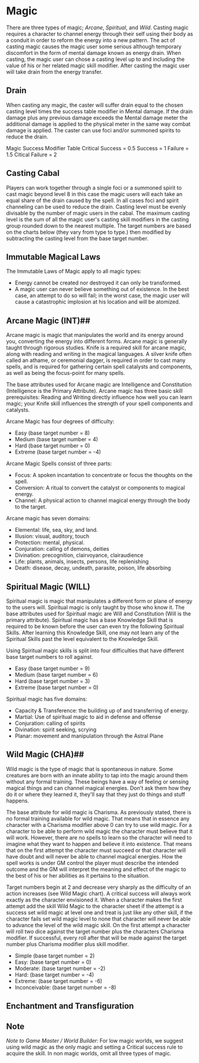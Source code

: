 # Magic #
There are three types of magic; _Arcane_, _Spiritual_, and _Wild_.
Casting magic requires a character to channel energy through their self using their body as a conduit in order to reform the energy into a new pattern. The act of casting magic causes the magic user some serious although temporary discomfort in the form of mental damage known as energy drain. When casting, the magic user can chose a casting level up to and including the value of his or her related magic skill modifier. After casting the magic user will take drain from the energy transfer.

## Drain ##
When casting any magic, the caster will suffer drain equal to the chosen casting level times the success table modifier in Mental damage. If the drain damage plus any previous damage exceeds the Mental damage meter the additional damage is applied to the physical meter in the same way combat damage is applied. The caster can use foci and/or summoned spirits to reduce the drain.

Magic Success Modifier Table
Critical Success = 0.5
Success = 1
Failure = 1.5
Citical Failure = 2

## Casting Cabal ## 
Players can work together through a single foci or a summoned spirit to cast magic beyond level 8 in this case the magic users will each take an equal share of the drain caused by the spell. In all cases foci and spirit channeling can be used to reduce the drain. Casting level must be evenly divisable by the number of magic users in the cabal. The maximum casting level is the sum of all the magic user's casting skill modifiers in the casting group rounded down to the nearest multiple. The target numbers are based on the charts below (they vary from type to type.) then modified by subtracting the casting level from the base target number.

## Immutable Magical Laws ##
The Immutable Laws of Magic apply to all magic types:
* Energy cannot be created nor destroyed it can only be transformed.
* A magic user can never believe something out of existence. In the best case, an attempt to do so will fail; in the worst case, the magic user will cause a catastrophic implosion at his location and will be atomized. 
 
## Arcane Magic (INT)##
Arcane magic is magic that manipulates the world and its energy around you, converting the energy into different forms. Arcane magic is generally taught through rigorous studies. Knife is a required skill for arcane magic, along with reading and writing in the magical languages. A silver knife often called an athame, or ceremonial dagger, is required in order to cast many spells, and is required for gathering certain spell catalysts and components, as well as being the focus-point for many spells.

The base attributes used for Arcane magic are Intelligence and Constitution (Intelligence is the Primary Attribute). Arcane magic has three basic skill prerequisites: Reading and Writing directly influence how well you can learn magic; your Knife skill influences the strength of your spell components and catalysts.

Arcane Magic has four degrees of difficulty:

* Easy (base target number = 8)
* Medium (base target number = 4)
* Hard (base target number = 0)
* Extreme (base target number = -4)

Arcane Magic Spells consist of three parts:

* Focus: A spoken incantation to concentrate or focus the thoughts on the spell.
* Conversion: A ritual to convert the catalyst or components to magical energy.
* Channel: A physical action to channel magical energy through the body to the target.

Arcane magic has seven domains:
* Elemental: life, sea, sky, and land.
* Illusion: visual, auditory, touch 
* Protection: mental, physical. 
* Conjuration: calling of demons, deities
* Divination: precognition, clairvoyance, clairaudience
* Life: plants, animals, insects, persons, life replenishing
* Death: disease, decay, undeath, parasite, poison, life absorbing

## Spiritual Magic (WILL) ##
Spiritual magic is magic that manipulates a different form or plane of energy to the users will. Spiritual magic is only taught by those who know it. The base attributes used for Spiritual magic are Will and Constitution (Will is the primary attribute). Spiritual magic has a base Knowledge Skill that is required to be known before the user can even try the following Spiritual Skills. After learning this Knowledge Skill, one may not learn any of the Spiritual Skills past the level equivalent to the Knowledge Skill.

Using Spiritual magic skills is split into four difficulties that have different base target numbers to roll against.

* Easy (base target number = 9)
* Medium (base target number = 6)
* Hard (base target number = 3)
* Extreme (base target number = 0)

Spiritual magic has five domains:
* Capacity & Transference: the building up of and transferring of energy.
* Martial: Use of spiritual magic to aid in defense and offense
* Conjuration: calling of spirits
* Divination: spirit seeking, scrying
* Planar: movement and manipulation through the Astral Plane

## Wild Magic (CHA)##
Wild magic is the type of magic that is spontaneous in nature. Some creatures are born with an innate ability to tap into the magic around them without any formal training. These beings have a way of feeling or sensing magical things and can channel magical energies. Don't ask them how they do it or where they learned it, they'll say that they just do things and stuff happens.

The base attribute for wild magic is Charisma. As previously stated, there is no formal training available for wild magic. That means that in essence any character with a Charisma modifier above 0 can try to use wild magic. For a character to be able to perform wild magic the character must believe that it will work. However, there are no spells to learn so the character will need to imagine what they want to happen and believe it into existence. That means that on the first attempt the character must succeed or that character will have doubt and will never be able to channel magical energies. How the spell works is under GM control the player must describe the intended outcome and the GM will interpret the meaning and effect of the magic to the best of his or her abilities as it pertains to the situation.

Target numbers begin at 2 and decrease very sharply as the difficulty of an action increases (see Wild Magic chart). A critical success will always work exactly as the character envisioned it. When a character makes the first attempt add the skill Wild Magic to the character sheet if the attempt is a success set wild magic at level one and treat is just like any other skill, if the character fails set wild magic level to none that character will never be able to advance the level of the wild magic skill. On the first attempt a character will roll two dice against the target number plus the characters Charisma modifier. If successful, every roll after that will be made against the target number plus Charisma modifier plus skill modifier.

* Simple (base target number = 2)
* Easy: (base target number = 0)
* Moderate: (base target number = -2)
* Hard: (base target number = -4)
* Extreme: (base target number = -6)
* Inconceivable: (base target number = -8)

## Enchantment and Transfiguration ##

## Note ##
*Note to Game Master / World Builder:* For low magic worlds, we suggest using wild magic as the only magic and setting a Critical success rule to acquire the skill. In non magic worlds, omit all three types of magic.

